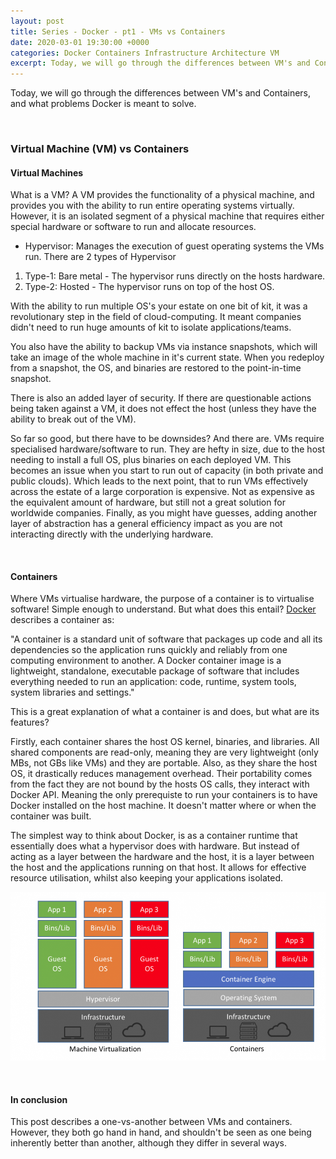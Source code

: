 ```yaml
---
layout: post
title: Series - Docker - pt1 - VMs vs Containers
date: 2020-03-01 19:30:00 +0000
categories: Docker Containers Infrastructure Architecture VM
excerpt: Today, we will go through the differences between VM's and Containers, and what problems Docker is meant to solve.
---
```


Today, we will go through the differences between VM's and Containers, and what problems Docker is meant to solve.

<br>

### Virtual Machine (VM) vs Containers

#### Virtual Machines
What is a VM? A VM provides the functionality of a physical machine, and provides you with the ability to run entire operating systems virtually. However, it is an isolated segment of a physical machine that requires either special hardware or software to run and allocate resources.

- Hypervisor: Manages the execution of guest operating systems the VMs run. There are 2 types of Hypervisor
1. Type-1: Bare metal - The hypervisor runs directly on the hosts hardware.
2. Type-2: Hosted - The hypervisor runs on top of the host OS.

With the ability to run multiple OS's your estate on one bit of kit, it was a revolutionary step in the field of cloud-computing. It meant companies didn't need to run huge amounts of kit to isolate applications/teams. 

You also have the ability to backup VMs via instance snapshots, which will take an image of the whole machine in it's current state. When you redeploy from a snapshot, the OS, and binaries are restored to the point-in-time snapshot.

There is also an added layer of security. If there are questionable actions being taken against a VM, it does not effect the host (unless they have the ability to break out of the VM).

So far so good, but there have to be downsides? And there are. VMs require specialised hardware/software to run. They are hefty in size, due to the host needing to install a full OS, plus binaries on each deployed VM. This becomes an issue when you start to run out of capacity (in both private and public clouds). Which leads to the next point, that to run VMs effectively across the estate of a large corporation is expensive. Not as expensive as the equivalent amount of hardware, but still not a great solution for worldwide companies. Finally, as you might have guesses, adding another layer of abstraction has a general efficiency impact as you are not interacting directly with the underlying hardware.

<br>

#### Containers
Where VMs virtualise hardware, the purpose of a container is to virtualise software! Simple enough to understand. But what does this entail? [Docker](https://www.docker.com/resources/what-container) describes a container as:

"A container is a standard unit of software that packages up code and all its dependencies so the application runs quickly and reliably from one computing environment to another. A Docker container image is a lightweight, standalone, executable package of software that includes everything needed to run an application: code, runtime, system tools, system libraries and settings."

This is a great explanation of what a container is and does, but what are its features?

Firstly, each container shares the host OS kernel, binaries, and libraries. All shared components are read-only, meaning they are very lightweight (only MBs, not GBs like VMs) and they are portable. Also, as they share the host OS, it drastically reduces management overhead. Their portability comes from the fact they are not bound by the hosts OS calls, they interact with Docker API. Meaning the only prerequiste to run your containers is to have Docker installed on the host machine. It doesn't matter where or when the container was built.

The simplest way to think about Docker, is as a container runtime that essentially does what a hypervisor does with hardware. But instead of acting as a layer between the hardware and the host, it is a layer between the host and the applications running on that host. It allows for effective resource utilisation, whilst also keeping your applications isolated.


![VM and container architecture](../assets/blog_images/vms_containers-2020-03-01.png)

<br>

#### In conclusion
This post describes a one-vs-another between VMs and containers. However, they both go hand in hand, and shouldn't be seen as one being inherently better than another, although they differ in several ways.
